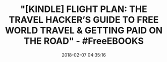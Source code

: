 ---
title: >-
  "[KINDLE] FLIGHT PLAN: THE TRAVEL HACKER’S GUIDE TO FREE WORLD TRAVEL &AMP;
  GETTING PAID ON THE ROAD" - #FreeEBOOKS
name: >-
  Flight Plan: The Travel Hacker’s Guide to Free World Travel & Getting Paid on
  the Road
date: '2018-02-07 04:35:16'
buy_now: >-
  https://www.amazon.com/Flight-Plan-Travel-Hackers-Getting-ebook/dp/B0796MV57B?SubscriptionId=AKIAIA5RBQIWQVTCUEUQ&tag=coldcutdeals-20&linkCode=xm2&camp=2025&creative=165953&creativeASIN=B0796MV57B
description_markdown: >-
  Flight Plan: The Travel Hacker’s Guide to Free World Travel & Getting Paid on
  the Road

   
tweet_id_str: '961095994334154753'
price: ''
you_save: ''
asin: B0796MV57B
image: 'https://images-na.ssl-images-amazon.com/images/I/51HNnRxIYOL.jpg'

---
